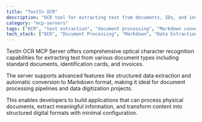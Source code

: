 ```yaml
---
title: "TextIn OCR"
description: "OCR tool for extracting text from documents, IDs, and invoices with Markdown conversion support."
category: "mcp-servers"
tags: ["OCR", "text extraction", "document processing", "Markdown conversion", "automation"]
tech_stack: ["OCR", "Document Processing", "Markdown", "Data Extraction", "Automation", "Structured Data Extraction"]
---
```


TextIn OCR MCP Server offers comprehensive optical character recognition capabilities for extracting text from various document types including standard documents, identification cards, and invoices.

The server supports advanced features like structured data extraction and automatic conversion to Markdown format, making it ideal for document processing pipelines and data digitization projects.

This enables developers to build applications that can process physical documents, extract meaningful information, and transform content into structured digital formats with minimal configuration.